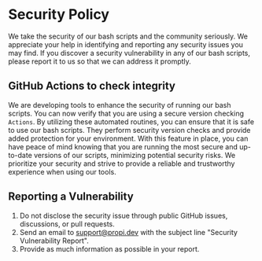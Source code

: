 # Security Policy
We take the security of our bash scripts and the community seriously. We appreciate your help in identifying and reporting any security issues you may find.
If you discover a security vulnerability in any of our bash scripts, please report it to us so that we can address it promptly.

## GitHub Actions to check integrity
We are developing tools to enhance the security of running our bash scripts. You can now verify that you are using a secure version checking `Actions`.
By utilizing these automated routines, you can ensure that it is safe to use our bash scripts. They perform security version checks and provide added protection for your environment.
With this feature in place, you can have peace of mind knowing that you are running the most secure and up-to-date versions of our scripts, minimizing potential security risks.
We prioritize your security and strive to provide a reliable and trustworthy experience when using our tools.

## Reporting a Vulnerability
1. Do not disclose the security issue through public GitHub issues, discussions, or pull requests.
2. Send an email to support@propi.dev with the subject line "Security Vulnerability Report".
3. Provide as much information as possible in your report.
